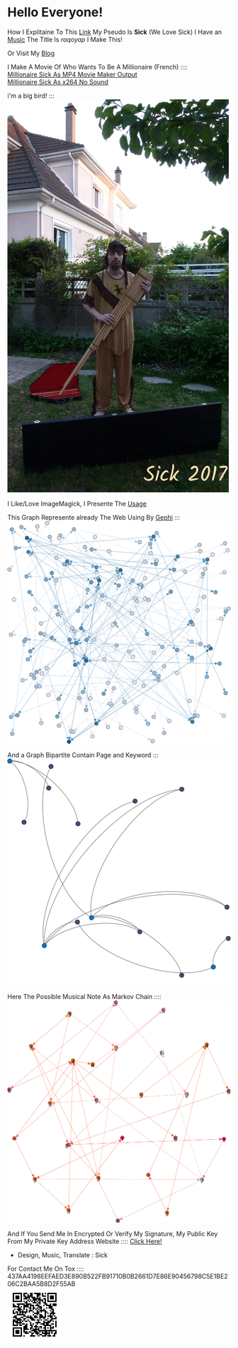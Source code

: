 # Hello Everyone!
How I Explitaine To This [Link](a-propos.html) My Pseudo Is **Sick** (We Love Sick) I Have an [Music](raqoyap.ogg) The Title Is _raqoyap_ I Make This!  

Or Visit My [Blog](http://127.0.0.1:43110/1LmS6y5tSmkexzCdBB3NRXpY5JZTY1fXtR/)

I Make A Movie Of Who Wants To Be A Millionaire (French) ::::  
[Millionaire Sick As MP4 Movie Maker Output](Millionaire_Sick.mp4)  
[Millionaire Sick As x264 No Sound](Millionaire_Sick.264)

i'm a big bird! :::  
![](sick.jpg)

I Like/Love ImageMagick, I Presente The [Usage](http://127.0.0.1:43110/1HhooY1hf8vY79QfwnPxXpxXrRAyVXaH5q)

This Graph Represente already The Web Using By [Gephi](https://gephi.org/) :::  
![](webmonde.svg "This Is From In My World")

And a Graph Bipartite Contain Page and Keyword :::  
![](webmonde2.svg)

Here The Possible Musical Note As Markov Chain ::::  
![](musical_markov.svg)

And If You Send Me In Encrypted Or Verify My Signature, My Public Key From My Private Key Address Website :::: [Click Here!](pubkey.txt)

* Design, Music, Translate : Sick  

For Contact Me On Tox :::: 437AA4198EEFAED3E890B522FB91710B0B2661D7E86E90456798C5E1BE206C2BAA5B8D2F55AB  
![QR Code Tox](qrcode.png)

